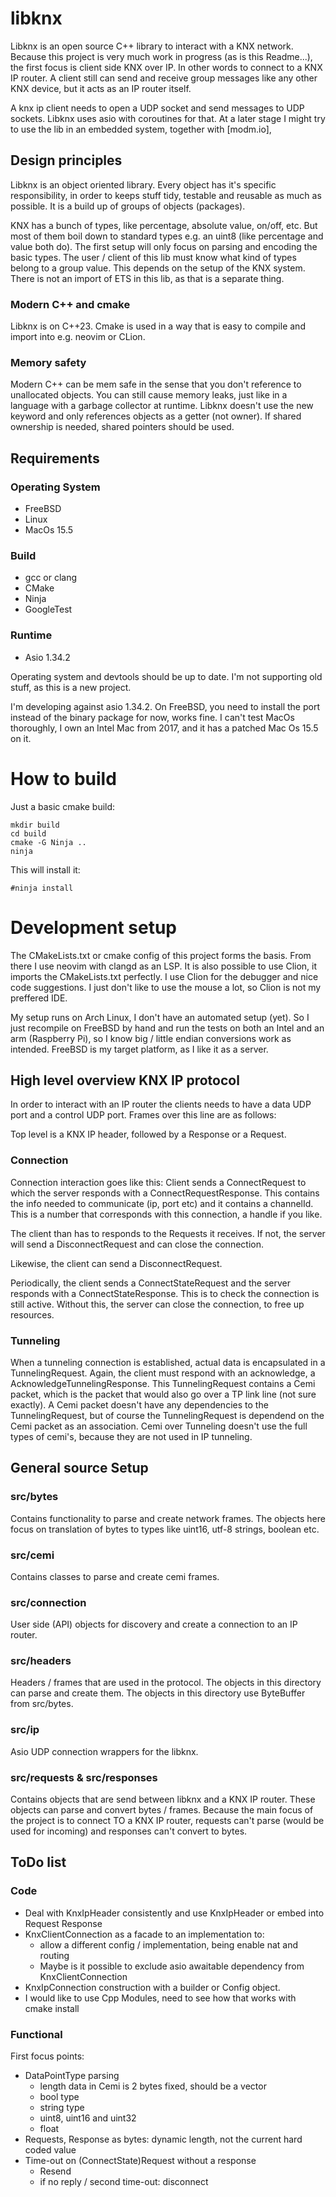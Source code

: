 # libknx
Libknx is an open source C++ library to interact with a KNX network. Because this project is very much work in progress (as is this Readme...), the first focus is client side KNX over IP. In other words to connect to a KNX IP router. A client still can send and receive group messages like any other KNX device, but it acts as an IP router itself.

A knx ip client needs to open a UDP socket and send messages to UDP sockets. Libknx uses asio with coroutines for that. At a later stage I might try to use the lib in an embedded system, together with [modm.io],

## Design principles
Libknx is an object oriented library. Every object has it's specific responsibility, in order to keeps stuff tidy, testable and reusable as much as possible. It is a build up of groups of objects (packages).

KNX has a bunch of types, like percentage, absolute value, on/off, etc. But most of them boil down to standard types e.g. an uint8 (like percentage and value both do). The first setup will only focus on parsing and encoding the basic types. The user / client of this lib must know what kind of types belong to a group value. This depends on the setup of the KNX system. There is not an import of ETS in this lib, as that is a separate thing. 

### Modern C++ and cmake 
Libknx is on C++23. Cmake is used in a way that is easy to compile and import into e.g. neovim or CLion.

### Memory safety
Modern C++ can be mem safe in the sense that you don't reference to unallocated objects. You can still cause memory leaks, just like in a language with a garbage collector at runtime. Libknx doesn't use the new keyword and only references objects as a getter (not owner). If shared ownership is needed, shared pointers  should be used.


## Requirements
### Operating System
- FreeBSD
- Linux
- MacOs 15.5
### Build
- gcc or clang
- CMake
- Ninja
- GoogleTest
### Runtime
- Asio 1.34.2

Operating system and devtools should be up to date. I'm not supporting old stuff, as this is a new project.

I'm developing against asio 1.34.2. On FreeBSD, you need to install the port instead of the binary package for now, works fine. I can't test MacOs thoroughly, I own an Intel Mac from 2017, and it has a patched Mac Os 15.5 on it.


# How to build
Just a basic cmake build:
```
mkdir build
cd build
cmake -G Ninja ..
ninja
```

This will install it:
```
#ninja install
```


# Development setup


The CMakeLists.txt or cmake config of this project forms the basis. From there I use neovim with clangd as an LSP. It is also possible to use Clion, it imports the CMakeLists.txt perfectly. I use Clion for the debugger and nice code suggestions. I just don't like to use the mouse a lot, so Clion is not my preffered IDE.

My setup runs on Arch Linux, I don't have an automated setup (yet). So I just recompile on FreeBSD by hand and run the tests on both an Intel and an arm (Raspberry Pi), so I know big / little endian conversions work as intended. FreeBSD is my target platform, as I like it as a server.

## High level overview KNX IP protocol
In order to interact with an IP router the clients needs to have a data UDP port and a control UDP port. Frames over this line are as follows:

Top level is a KNX IP header, followed by a Response or a Request. 

### Connection
Connection interaction goes like this:
Client sends a ConnectRequest to which the server responds with a ConnectRequestResponse. This contains the info needed to communicate (ip, port etc) and it contains a channelId. This is a number that corresponds with this connection, a handle if you like.

The client than has to responds to the Requests it receives. If not, the server will send a DisconnectRequest and can close the connection.

Likewise, the client can send a DisconnectRequest.

Periodically, the client sends a ConnectStateRequest and the server responds with a ConnectStateResponse. This is to check the connection is still active. Without this, the server can close the connection, to free up resources.

### Tunneling
When a tunneling connection is established, actual data is encapsulated in a TunnelingRequest. Again, the client must respond with an acknowledge, a AcknowledgeTunnelingResponse. This TunnelingRequest contains a Cemi packet, which is the packet that would also go over a TP link line (not sure exactly). A Cemi packet doesn't have any dependencies to the TunnelingRequest, but of course the TunnelingRequest is dependend on the Cemi packet as an association. Cemi over Tunneling doesn't use the full types of cemi's, because they are not used in IP tunneling.

## General source Setup
### src/bytes
Contains functionality to parse and create network frames. The objects here focus on translation of bytes to types like uint16, utf-8 strings,  boolean etc.

### src/cemi
Contains classes to parse and create cemi frames.

### src/connection
User side (API) objects for discovery and create a connection to an IP router.

### src/headers
Headers / frames that are used in the protocol. The objects in this directory can parse and create them. The objects in this directory use ByteBuffer from src/bytes.

### src/ip
Asio UDP connection wrappers for the libknx.

### src/requests & src/responses
Contains objects that are send between libknx and a KNX IP router. These objects can parse and convert bytes / frames. Because the main focus of the project is to connect TO a KNX IP router, requests can't parse (would be used for incoming) and responses can't convert to bytes.

## ToDo list
### Code
- Deal with KnxIpHeader consistently and use KnxIpHeader or embed into Request Response
- KnxClientConnection as a facade to an implementation to:
  - allow a different config / implementation, being enable nat and routing
  - Maybe is it possible to exclude asio awaitable dependency from KnxClientConnection
- KnxIpConnection construction with a builder or Config object.
- I would like to use Cpp Modules, need to see how that works with cmake install
### Functional
First focus points:
- DataPointType parsing
  - length data in Cemi is 2 bytes fixed, should be a vector
  - bool type
  - string type 
  - uint8, uint16 and uint32 
  - float
- Requests, Response as bytes: dynamic length, not the current hard coded value
- Time-out on (ConnectState)Request without a response
  - Resend
  - if no reply / second time-out: disconnect
